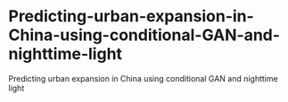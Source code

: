 # Predicting-urban-expansion-in-China-using-conditional-GAN-and-nighttime-light
Predicting urban expansion in China using conditional GAN and nighttime light
